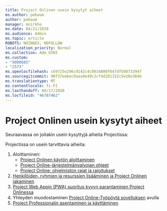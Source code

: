 ```yaml
---
title: Project Onlinen usein kysytyt aiheet
ms.author: pebaum
author: pebaum
manager: mnirkhe
ms.date: 04/21/2020
ms.audience: Admin
ms.topic: article
ROBOTS: NOINDEX, NOFOLLOW
localization_priority: Normal
ms.collection: Adm_O365
ms.custom:
- "9000685"
- "2573"
ms.openlocfilehash: c69725e296c9142c4c9034800f647df69873394f
ms.sourcegitcommit: 90f37eebec9aaa9e49c2cf4d201152c5e20e384b
ms.translationtype: MT
ms.contentlocale: fi-FI
ms.lasthandoff: 08/17/2020
ms.locfileid: "46787462"
---
```

# <a name="project-online-frequently-requested-topics"></a>Project Onlinen usein kysytyt aiheet

Seuraavassa on joitakin usein kysyttyjä aiheita Projectissa:

Projectissa on usein tarvittavia aiheita:
1.  Aloittaminen: 
    -   [Project Onlinen käytön aloittaminen](https://docs.microsoft.comProjectOnline/get-started-with-project-online) 
    -   [Project Online-järjestelmänvalvojan ohjeet](https://docs.microsoft.com/projectonline/project-online) 
    -   [Project Online: ohjelmiston rajat ja rajoitukset](https://docs.microsoft.com/ProjectOnline/project-online-software-boundaries-and-limits) 
2.  [Henkilöiden, ryhmien ja resurssien lisääminen ja Project Onlinen jakaminen](https://docs.microsoft.com/projectonline/step-2-add-people-to-project-online) 
3.  [Project Web Appin (PWA) suoritus kyvyn parantaminen Project Onlinessa](https://docs.microsoft.com/projectonline/tune-project-online-performance)
4.  Yhteyden muodostaminen [Project Online-Työpöytä sovelluksen](https://docs.microsoft.com/projectonline/connect-to-project-online-with-the-project-online-desktop-client) avulla 
5.  [Project Professionalin asentaminen ja käyttäminen](https://support.office.com/article/install-project-7059249b-d9fe-4d61-ab96-5c5bf435f281) 
